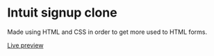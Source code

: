 # Intuit signup clone

Made using HTML and CSS in order to get more used to HTML forms.


<a href="https://jonthejon10.github.io/mint-clone/">Live preview</a>
